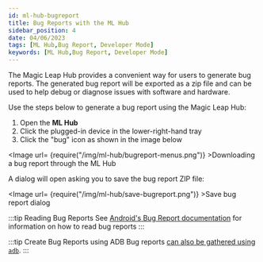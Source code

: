```yaml
---
id: ml-hub-bugreport
title: Bug Reports with the ML Hub
sidebar_position: 4
date: 04/06/2023
tags: [ML Hub,Bug Report, Developer Mode]
keywords: [ML Hub,Bug Report, Developer Mode]
---
```


The Magic Leap Hub provides a convenient way for users to generate bug reports. The generated bug report will be exported as a zip file and can be used to help debug or diagnose issues with software and hardware.

Use the steps below to generate a bug report using the Magic Leap Hub:

1. Open the **ML Hub**
2. Click the plugged-in device in the lower-right-hand tray
3. Click the "bug" icon as shown in the image below

<Image url= {require("/img/ml-hub/bugreport-menus.png")} >Downloading a bug report through the ML Hub</Image>

A dialog will open asking you to save the bug report ZIP file:

<Image url= {require("/img/ml-hub/save-bugreport.png")} >Save bug report dialog</Image>


:::tip Reading Bug Reports
See [Android's Bug Report documentation](https://source.android.com/versioned_docs/version-14-Jun-2023/core/tests/debug/read-bug-reports) for information on how to read bug reports
:::

:::tip Create Bug Reports using ADB
Bug reports [can also be gathered using `adb`](/versioned_docs/version-14-Jun-2023/versioned_docs/version-14-Jun-2023/guides/developer-tools/android-debug-bridge/adb-bugreport.md).
:::

